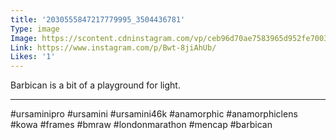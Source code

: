 ```yaml
---
title: '2030555847217779995_3504436781'
Type: image
Image: https://scontent.cdninstagram.com/vp/ceb96d70ae7583965d952fe700392416/5D70F1C5/t51.2885-15/sh0.08/e35/s640x640/57390267_419677855477086_8673287447139907782_n.jpg?_nc_ht=scontent.cdninstagram.com
Link: https://www.instagram.com/p/Bwt-8jiAhUb/
Likes: '1'
---
```


Barbican is a bit of a playground for light. 
______________________________
#ursaminipro #ursamini #ursamini46k #anamorphic #anamorphiclens #kowa #frames #bmraw #londonmarathon #mencap #barbican